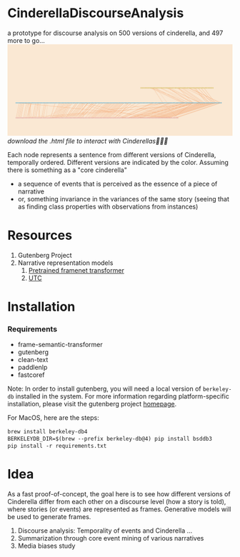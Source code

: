 # CinderellaDiscourseAnalysis
a prototype for discourse analysis on 500 versions of cinderella, and 497 more to go...
![and 497 to go...](cinderella.png)
_download the .html file to interact with Cinderellas🧚🏻‍♀️_

Each node represents a sentence from different versions of Cinderella, temporally ordered. 
Different versions are indicated by the color. Assuming there is something as a "core cinderella" 
- a sequence of events that is perceived as the essence of a piece of narrative 
- or, something invariance in the variances of the same story (seeing that as finding class properties with observations from instances)

# Resources
1. Gutenberg Project
2. Narrative representation models
   1. [Pretrained framenet transformer](https://github.com/chanind/frame-semantic-transformer)
   2. [UTC](https://github.com/PaddlePaddle/PaddleNLP/blob/466872bd72a11c6d548d530c50dbda1ac6354dfe/paddlenlp/transformers/ernie/modeling.py#L1286)

# Installation
### Requirements
- frame-semantic-transformer
- gutenberg 
- clean-text 
- paddlenlp 
- fastcoref

Note: In order to install gutenberg, you will need a local version of `berkeley-db` installed in the system. 
For more information regarding platform-specific installation, please visit the gutenberg project [homepage](https://pypi.org/project/Gutenberg/).

For MacOS, here are the steps:
```
brew install berkeley-db4
BERKELEYDB_DIR=$(brew --prefix berkeley-db@4) pip install bsddb3
pip install -r requirements.txt
```


# Idea
As a fast proof-of-concept, the goal here is to see how different versions of Cinderella differ from each other on a discourse level (how a story is told), where stories (or events) are represented as frames. Generative models will be used to generate frames. 

1. Discourse analysis: Temporality of events and Cinderella ...  
2. Summarization through core event mining of various narratives
3. Media biases study


[//]: # (If meaningful findings are discovered, then it makes sense to go beyond FrameNet -> proper event extraction)

[//]: # (Another potential of this is to use a CLIP-like architecture with contrastive pre-training to map both raw text and KGs onto the same space to allow unsupervised text-KG conversion or another way around. )
